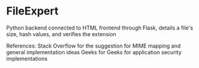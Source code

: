 # FileExpert
Python backend connected to HTML frontend through Flask, details a file's size, hash values, and verifies the extension

References: 
Stack Overflow for the suggestion for MIME mapping and general implementation ideas
Geeks for Geeks for application security implementations
